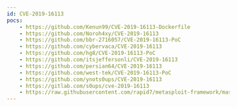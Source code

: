 ```yaml
---
id: CVE-2019-16113
pocs:
    - https://github.com/Kenun99/CVE-2019-16113-Dockerfile
    - https://github.com/Noroh4xy/CVE-2019-16113
    - https://github.com/bbr-2716057/CVE-2019-16113-PoC
    - https://github.com/cybervaca/CVE-2019-16113
    - https://github.com/hg8/CVE-2019-16113-PoC
    - https://github.com/itsjeffersonli/CVE-2019-16113
    - https://github.com/persian64/CVE-2019-16113
    - https://github.com/west-tek/CVE-2019-16113-PoC
    - https://github.com/ynots0ups/CVE-2019-16113
    - https://gitlab.com/s0ups/cve-2019-16113
    - https://raw.githubusercontent.com/rapid7/metasploit-framework/master/modules/exploits/linux/http/bludit_upload_images_exec.rb
---
```


